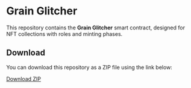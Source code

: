 # Grain Glitcher

This repository contains the **Grain Glitcher** smart contract, designed for NFT collections with roles and minting phases.

## Download

You can download this repository as a ZIP file using the link below:

[Download ZIP](https://github.com/LumiTown/GrainGlitcher/archive/refs/heads/main.zip)
